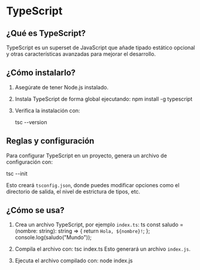 # TypeScript

## ¿Qué es TypeScript?
TypeScript es un superset de JavaScript que añade tipado estático opcional y otras características avanzadas para mejorar el desarrollo.

## ¿Cómo instalarlo?
1. Asegúrate de tener Node.js instalado.

2. Instala TypeScript de forma global ejecutando:
   npm install -g typescript

3. Verifica la instalación con:

   tsc --version


## Reglas y configuración
Para configurar TypeScript en un proyecto, genera un archivo de configuración con:

tsc --init

Esto creará `tsconfig.json`, donde puedes modificar opciones como el directorio de salida, el nivel de estrictura de tipos, etc.

## ¿Cómo se usa?
1. Crea un archivo TypeScript, por ejemplo `index.ts`:
   ts
   const saludo = (nombre: string): string => {
       return `Hola, ${nombre}!`;
   };
   console.log(saludo("Mundo"));
   
2. Compila el archivo con:
   tsc index.ts
   Esto generará un archivo `index.js`.

3. Ejecuta el archivo compilado con:
   node index.js



